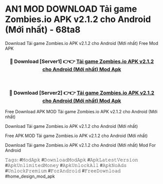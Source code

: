 # AN1 MOD DOWNLOAD Tải game Zombies.io APK v2.1.2 cho Android (Mới nhất) - 68ta8
Download Tải game Zombies.io APK v2.1.2 cho Android (Mới nhất) Free Mod APK

<div align="center">
<h3>🔴 Download [Server1] 👉👉 <a href="https://apk-comot.site?title=Tải_game_Zombies.io_APK_v2.1.2_cho_Android_(Mới_nhất)">Tải game Zombies.io APK v2.1.2 cho Android (Mới nhất) Mod Apk</a></h3><br>

<h3>🔴 Download [Server2] 👉👉 <a href="https://apk-comot.site?title=Tải_game_Zombies.io_APK_v2.1.2_cho_Android_(Mới_nhất)">Tải game Zombies.io APK v2.1.2 cho Android (Mới nhất) Mod Apk</a></h3>
</div>


Free Download APK MOD Tải game Zombies.io APK v2.1.2 cho Android (Mới nhất)

Download Tải game Zombies.io APK v2.1.2 cho Android (Mới nhất) 

Free APK MOD Tải game Zombies.io APK v2.1.2 cho Android (Mới nhất) 

Download Tải game Zombies.io APK v2.1.2 cho Android (Mới nhất) Mod For Android

𝚃𝚊𝚐𝚜: #𝙼𝚘𝚍𝙰𝚙𝚔 #𝙳𝚘𝚠𝚗𝚕𝚘𝚊𝚍𝙼𝚘𝚍𝙰𝚙𝚔 #𝙰𝚙𝚔𝙻𝚊𝚝𝚎𝚜𝚝𝚅𝚎𝚛𝚜𝚒𝚘𝚗 #𝙰𝚙𝚔𝚄𝚗𝚕𝚒𝚖𝚒𝚝𝚎𝚍𝙼𝚘𝚗𝚎𝚢 #𝙰𝚙𝚔𝚄𝚗𝚕𝚘𝚌𝚔𝙰𝚕𝚕 #𝙰𝚙𝚔𝙽𝚘𝙰𝚍𝚜 #𝚄𝚗𝚕𝚘𝚌𝚔𝙿𝚛𝚎𝚖𝚒𝚞𝚖 #𝙵𝚘𝚛𝙰𝚗𝚍𝚛𝚘𝚒𝚍 #𝙵𝚛𝚎𝚎𝙳𝚘𝚠𝚗𝚕𝚘𝚊𝚍 #home_design_mod_apk